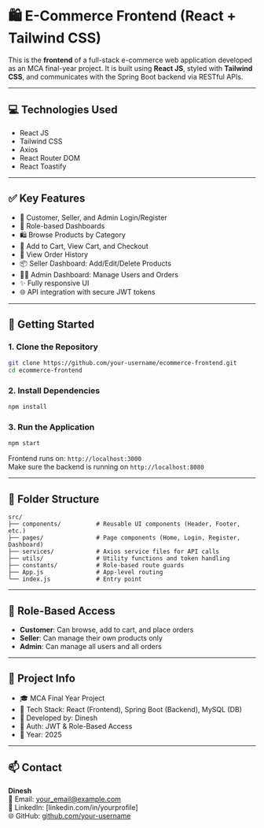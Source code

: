 # 🛍️ E-Commerce Frontend (React + Tailwind CSS)

This is the **frontend** of a full-stack e-commerce web application developed as an MCA final-year project. It is built using **React JS**, styled with **Tailwind CSS**, and communicates with the Spring Boot backend via RESTful APIs.

---

## 💻 Technologies Used

- React JS  
- Tailwind CSS  
- Axios  
- React Router DOM  
- React Toastify  

---

## ✅ Key Features

- 🔐 Customer, Seller, and Admin Login/Register  
- 👤 Role-based Dashboards  
- 🛍️ Browse Products by Category  
- 🛒 Add to Cart, View Cart, and Checkout  
- 🧾 View Order History  
- 📦 Seller Dashboard: Add/Edit/Delete Products  
- 🧑‍💼 Admin Dashboard: Manage Users and Orders  
- ✨ Fully responsive UI  
- 🌐 API integration with secure JWT tokens  

---

## 🚀 Getting Started

### 1. Clone the Repository

```bash
git clone https://github.com/your-username/ecommerce-frontend.git
cd ecommerce-frontend
```

### 2. Install Dependencies

```bash
npm install
```

### 3. Run the Application

```bash
npm start
```

Frontend runs on: `http://localhost:3000`  
Make sure the backend is running on `http://localhost:8080`

---

## 📁 Folder Structure

```
src/
├── components/          # Reusable UI components (Header, Footer, etc.)
├── pages/               # Page components (Home, Login, Register, Dashboard)
├── services/            # Axios service files for API calls
├── utils/               # Utility functions and token handling
├── constants/           # Role-based route guards
├── App.js               # App-level routing
└── index.js             # Entry point
```

---

## 🔐 Role-Based Access

- **Customer**: Can browse, add to cart, and place orders  
- **Seller**: Can manage their own products only  
- **Admin**: Can manage all users and all orders  

---

## 📌 Project Info

- 🎓 MCA Final Year Project  
- 🔧 Tech Stack: React (Frontend), Spring Boot (Backend), MySQL (DB)  
- 🧠 Developed by: Dinesh  
- 🔐 Auth: JWT & Role-Based Access  
- 📅 Year: 2025

---

## 📫 Contact

**Dinesh**  
📧 Email: your_email@example.com  
🔗 LinkedIn: [linkedin.com/in/yourprofile]  
🌐 GitHub: [github.com/your-username](https://github.com/your-username)
